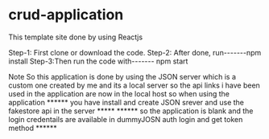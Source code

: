 # crud-application

This template site done by using Reactjs

Step-1: First clone or download the code.
Step-2: After done, run-------npm install
Step-3:Then run the code with------- npm start


Note
So this application is done by using the JSON server which is a custom one created by me and its a local server so the api links i have been used in the application are now in the local host so when using the application 
****** you have install and create JSON srever and use the fakestore api in the server *****
****** so the application is blank and the login credentails are available in  dummyJOSN auth login and get token method ******

